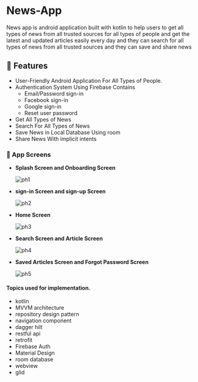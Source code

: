 # News-App
News app is android application built with kotlin to help users to get all types of news from all trusted sources for all types of people and get the latest and updated articles easily every day and they can search for all types of news from all trusted sources and they can save and share news


## 🦾 Features
- User-Friendly Android Application For All Types of People.
- Authentication System Using Firebase Contains
  - Email/Password sign-in
  - Facebook sign-in
  - Google sign-in
  - Reset user password
- Get All Types of News 
- Search For All Types of News
- Save News in Local Database Using room 
- Share News With implicit intents

### 📱 App Screens
- </B> **Splash Screen and Onboarding Screen** 

  ![ph1](https://user-images.githubusercontent.com/71784734/209448924-d5b03631-31cf-4c89-a066-5df555268341.png)
  
- </B> **sign-in Screen and sign-up Screen** 
  
  ![ph2](https://user-images.githubusercontent.com/71784734/209449021-e24d9911-c4b7-4aee-ab8b-faa9f46cd361.png)
  
- </B> **Home Screen** 

  ![ph3](https://user-images.githubusercontent.com/71784734/209449083-b705d0ca-74e0-4056-afab-fe0bd5b60e78.png)

- </B> **Search Screen and Article Screen**

  ![ph4](https://user-images.githubusercontent.com/71784734/209449126-37cfdf83-5eef-413b-be19-c283f2b7ef4c.png)
  
- </B> **Saved Articles Screen and Forgot Password Screen**
  
  ![ph5](https://user-images.githubusercontent.com/71784734/209449211-ce90fdee-9f75-4028-8ac3-0653586dcb98.png)



#### Topics used for implementation.

- kotlin
- MVVM architecture
- repository design pattern 
- navigation component
- dagger hilt
- restful api
- retrofit
- Firebase Auth
- Material Design
- room database
- webview
- glid 
